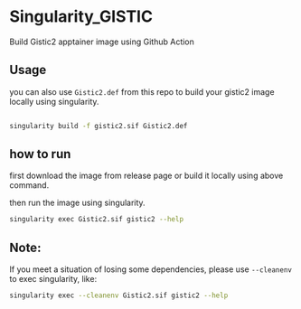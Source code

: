 # Singularity_GISTIC
 Build Gistic2 apptainer image using Github Action

## Usage

you can also use `Gistic2.def` from this repo to build your gistic2 image locally using singularity.

```bash

singularity build -f gistic2.sif Gistic2.def

``` 

## how to run

first download the image from release page or build it locally using above command.

then run the image using singularity.

```bash
singularity exec Gistic2.sif gistic2 --help
```

## Note: 
If you meet a situation of losing some dependencies, please use `--cleanenv` to exec singularity, like:

```bash
singularity exec --cleanenv Gistic2.sif gistic2 --help
```

